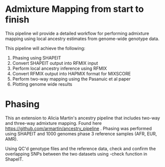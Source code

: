 # Admixture Mapping from start to finish

This pipeline wil provide a detailed workflow for performing admixture mapping using local ancestry estimates from genome-wide genotype data. 

This pipeline will achieve the following:

1. Phasing using SHAPEIT
2. Convert SHAPEIT output into RFMIX input
3. Perform local ancestry inference using RFMIX
4. Convert RFMIX output into HAPMIX format for MIXSCORE
5. Perform two-way mapping using the Pasanuic et al paper
6. Plotting genome wide results


# Phasing
 This an extension to Alicia Martin's ancestry pipeline that includes two-way and three-way admixture mapping. 
Found here https://github.com/armartin/ancestry_pipeline . Phasing was performed using SHAPEIT and 1000 genomes phase 3 reference samples (AFR, EUR, AMR).

Using QC'd genotype files and the reference data, check and confirm the overlapping SNPs between the two datasets using -check function in ShapeIT.

<theiscoderfytguhijkwrseydtfjygkuhijwersdrtfygkuhiljklerrtdjfyguhkijkl>

